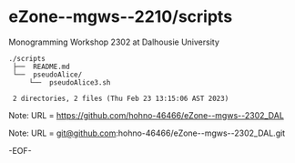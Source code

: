 # eZone--mgws--2210/scripts

Monogramming Workshop 2302 at Dalhousie University

    ./scripts
     ├──  README.md
     └──  pseudoAlice/
         └──  pseudoAlice3.sh
     
     2 directories, 2 files (Thu Feb 23 13:15:06 AST 2023)

Note: URL = https://github.com/hohno-46466/eZone--mgws--2302_DAL

Note: URL = git@github.com:hohno-46466/eZone--mgws--2302_DAL.git

-EOF-
